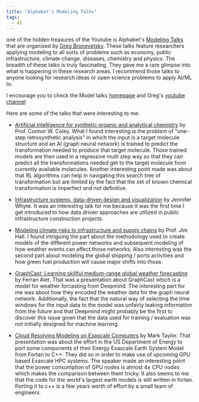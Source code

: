 ```yaml
---
title: "Alphabet's Modeling Talks"
tags:
  - AI
---
```


one of the hidden treasures of the Youtube is Alphabet's [Modeling Talks](https://sites.google.com/modelingtalks.org/entry/home) that are organized by [Greg Bronevetsky](https://www.linkedin.com/in/gregbronevetsky/). These talks feature researchers applying modeling to all sorts of problems such as economy, public infrastructure, climate change, diseases, chemistry and physics. The breadth of these talks is truly fascinating. They gave me a rare glimpse into what is happening in these research areas. I recommend those talks to anyone looking for research ideas or open science problems to apply AI/ML to.

I encourage you to check the Model talks [homepage](https://sites.google.com/modelingtalks.org/entry/home) and Greg's [youtube channel](https://www.youtube.com/@gregbronevetsky)

Here are some of the talks that were interesting to me:

- [Artificial intelligence for synthetic organic and analytical chemistry](https://sites.google.com/modelingtalks.org/entry/artificial-intelligence-for-synthetic-organic-and-analytical-chemistry) by Prof. Connor W. Coley. What I found interesting is the problem of "one-step retrosynthetic analysis" in which the input is a target molecule structure and an AI (graph neural network) is trained to predict the transformation needed to produce that target molecule. Those trained models are then used in a regressive multi step way so that they can predict all the transformations needed get to the target molecule from currently available molecules. Another interesting point made was about that RL algorithms can help in navigating this search tree of transformation but are limited by the fact that the set of known chemical transformation is imperfect and not definitive.

- [Infrastructure systems, data-driven design and visualization](https://sites.google.com/modelingtalks.org/entry/infrastructure-systems-data-driven-design-and-visualization) by Jennifer Whyte. It was an interesting talk for me because it was the first time I get introduced to how data driven approaches are utilized in public infrastructure construction projects.

- [Modeling climate risks to infrastructure and supply chains](https://sites.google.com/modelingtalks.org/entry/modelling-climate-risks-to-infrastructure-and-supply-chains) by Prof. Jim Hall. I found intriguing the part about the methodology used to create models of the different power networks and subsequent modeling of how weather events can affect those networks. Also interesting was the second part about modeling the global shipping / ports activities and how green fuel production will cause major shifts into those.

- [GraphCast: Learning skillful medium-range global weather forecasting](https://sites.google.com/modelingtalks.org/entry/graphcast-learning-skillful-medium-range-global-weather-forecasting) by Ferran Alet. That was a presentation about GraphCast which is a model for weather forcasting from Deepmind. The interesting part for me was about how they encoded the weather data for the graph neural network. Additionally, the fact that the natural way of selecting the time windows for the input data to the model was unfairly leaking information from the future and that Deepmind might probably be the first to discover this issue given that the data used for training / evaluation was not initially designed for machine learning.


- [Cloud Resolving Modeling on Exascale Computers](https://sites.google.com/modelingtalks.org/entry/cloud-resolving-modeling-on-exascale-computers) by Mark Taylor. That presentation was about the effort in the US Department of Energy to port some components of their Energy Exascale Earth System Model from Fortan to C++. They did so in order to make use of upcoming GPU based Exascale HPC systems. The speaker made an interesting point that the power consumption of GPU nodes is almost 4x CPU nodes which makes the comparison between them tricky. It also seems to me that the code for the world's largest earth models is still written in fortan. Porting it to c++ is a few years worth of effort by a small team of engineers.



